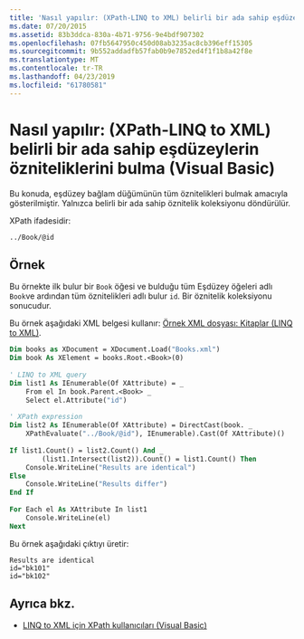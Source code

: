```yaml
---
title: 'Nasıl yapılır: (XPath-LINQ to XML) belirli bir ada sahip eşdüzeylerin özniteliklerini bulma (Visual Basic)'
ms.date: 07/20/2015
ms.assetid: 83b3ddca-830a-4b71-9756-9e4bdf907302
ms.openlocfilehash: 07fb5647950c450d08ab3235ac8cb396eff15305
ms.sourcegitcommit: 9b552addadfb57fab0b9e7852ed4f1f1b8a42f8e
ms.translationtype: MT
ms.contentlocale: tr-TR
ms.lasthandoff: 04/23/2019
ms.locfileid: "61780581"
---
```

# <a name="how-to-find-attributes-of-siblings-with-a-specific-name-xpath-linq-to-xml-visual-basic"></a>Nasıl yapılır: (XPath-LINQ to XML) belirli bir ada sahip eşdüzeylerin özniteliklerini bulma (Visual Basic)
Bu konuda, eşdüzey bağlam düğümünün tüm öznitelikleri bulmak amacıyla gösterilmiştir. Yalnızca belirli bir ada sahip öznitelik koleksiyonu döndürülür.  
  
 XPath ifadesidir:  
  
 `../Book/@id`  
  
## <a name="example"></a>Örnek  
 Bu örnekte ilk bulur bir `Book` öğesi ve bulduğu tüm Eşdüzey öğeleri adlı `Book`ve ardından tüm öznitelikleri adlı bulur `id`. Bir öznitelik koleksiyonu sonucudur.  
  
 Bu örnek aşağıdaki XML belgesi kullanır: [Örnek XML dosyası: Kitaplar (LINQ to XML)](../../../../visual-basic/programming-guide/concepts/linq/sample-xml-file-books-linq-to-xml.md).  
  
```vb  
Dim books as XDocument = XDocument.Load("Books.xml")  
Dim book As XElement = books.Root.<Book>(0)  
  
' LINQ to XML query  
Dim list1 As IEnumerable(Of XAttribute) = _  
    From el In book.Parent.<Book> _  
    Select el.Attribute("id")  
  
' XPath expression  
Dim list2 As IEnumerable(Of XAttribute) = DirectCast(book. _  
    XPathEvaluate("../Book/@id"), IEnumerable).Cast(Of XAttribute)()  
  
If list1.Count() = list2.Count() And _  
        (list1.Intersect(list2)).Count() = list1.Count() Then  
    Console.WriteLine("Results are identical")  
Else  
    Console.WriteLine("Results differ")  
End If  
  
For Each el As XAttribute In list1  
    Console.WriteLine(el)  
Next  
```  
  
 Bu örnek aşağıdaki çıktıyı üretir:  
  
```  
Results are identical  
id="bk101"  
id="bk102"  
```  
  
## <a name="see-also"></a>Ayrıca bkz.

- [LINQ to XML için XPath kullanıcıları (Visual Basic)](../../../../visual-basic/programming-guide/concepts/linq/linq-to-xml-for-xpath-users.md)
